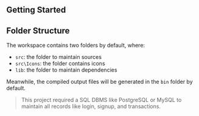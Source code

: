 ## Getting Started

## Folder Structure

The workspace contains two folders by default, where:

- `src`: the folder to maintain sources
- `src\Icons`: the folder contains icons
- `lib`: the folder to maintain dependencies

Meanwhile, the compiled output files will be generated in the `bin` folder by default.

> This project required a SQL DBMS like PostgreSQL or MySQL to maintain all records like login, signup, and transactions.
